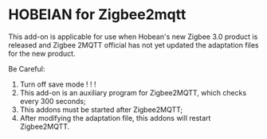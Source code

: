 # HOBEIAN for Zigbee2mqtt

This add-on is applicable for use when Hobean's new Zigbee 3.0 product is released and Zigbee 2MQTT official has not yet updated the adaptation files for the new product.

Be Careful:
1. Turn off save mode ! ! !
1. This add-on is an auxiliary program for Zigbee2MQTT, which checks every 300 seconds;
1. This addons must be started after Zigbee2MQTT;
1. After modifying the adaptation file, this addons will restart Zigbee2MQTT.



